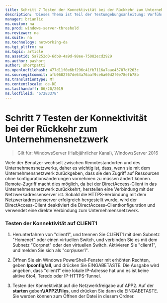 ```yaml
---
title: Schritt 7 Testen der Konnektivität bei der Rückkehr zum Unternehmensnetzwerk
description: 'Dieses Thema ist Teil der Testumgebungsanleitung: Vorführen von DirectAccess in einem Cluster mit Windows NLB für Windows Server 2016'
manager: brianlic
ms.custom: na
ms.prod: windows-server-threshold
ms.reviewer: na
ms.suite: na
ms.technology: networking-da
ms.tgt_pltfrm: na
ms.topic: article
ms.assetid: 5a7252d0-6db8-4a9d-98ee-75082ecd2929
ms.author: pashort
author: shortpatti
ms.openlocfilehash: 477d11f0e6bf296c41fb7116a7aae43787df263c
ms.sourcegitcommit: afb0602767de64a76aaf9ce6a60d2f0e78efb78b
ms.translationtype: MT
ms.contentlocale: de-DE
ms.lasthandoff: 06/20/2019
ms.locfileid: "67283378"
---
```

# <a name="step-7-test-connectivity-when-returning-to-the-corpnet"></a>Schritt 7 Testen der Konnektivität bei der Rückkehr zum Unternehmensnetzwerk

>Gilt für: WindowsServer (Halbjährlicher Kanal), WindowsServer 2016

Viele der Benutzer wechselt zwischen Remotestandorten und des Unternehmensnetzwerks, daher es wichtig ist, dass, wenn sie mit dem Unternehmensnetzwerk zurückgeben, dass sie den Zugriff auf Ressourcen ohne konfigurationsänderungen vornehmen zu müssen ändert können. Remote-Zugriff macht dies möglich, da bei der DirectAccess-Client in das Unternehmensnetzwerk zurückkehrt, herstellen eine Verbindung mit der Netzwerkadressenserver ist. Sobald die HTTPS-Verbindung mit dem Netzwerkadressenserver erfolgreich hergestellt wurde, wird der DirectAccess-Client deaktiviert die DirectAccess-Clientkonfiguration und verwendet eine direkte Verbindung zum Unternehmensnetzwerk.  
  
### <a name="test-connectivity-on-client1"></a>Testen der Konnektivität auf CLIENT1  
  
1. Herunterfahren von "client1", und trennen Sie CLIENT1 mit dem Subnetz "Homenet" oder einen virtuellen Switch, und verbinden Sie es mit dem Subnetz "Corpnet" oder den virtuellen Switch. Aktivieren Sie "client1", und melden Sie sich als "corp\user1".  
  
2. Öffnen Sie ein Windows PowerShell-Fenster mit erhöhten Rechten, geben **Ipconfig/all**, und drücken Sie EINGABETASTE. Die Ausgabe wird angeben, dass "client1" eine lokale IP-Adresse hat und es ist keine aktive 6to4, Teredo oder IP-HTTPS-Tunnel.  
  
3. Testen der Konnektivität auf die Netzwerkfreigabe auf APP2. Auf der **starten** geben<strong>\\\APP2\Files</strong>, und drücken Sie dann die EINGABETASTE. Sie werden können zum Öffnen der Datei in diesem Ordner.  
  


